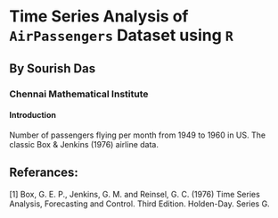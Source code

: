 # Time Series Analysis of `AirPassengers` Dataset using `R`

## By Sourish Das
### Chennai Mathematical Institute


#### Introduction

Number of passengers flying per month from 1949 to 1960 in US. The classic Box & Jenkins (1976) airline data.



## Referances:

[1] Box, G. E. P., Jenkins, G. M. and Reinsel, G. C. (1976) Time Series Analysis, Forecasting and Control. Third Edition. Holden-Day. Series G.

